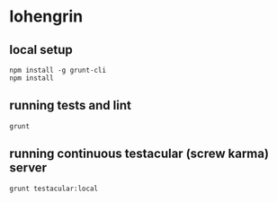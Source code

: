lohengrin
=========

## local setup

```
npm install -g grunt-cli
npm install
```

## running tests and lint

```
grunt
```

## running continuous testacular (screw karma) server

```
grunt testacular:local
```
